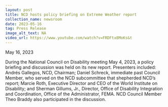 ```yaml
---
layout: post
title: NCD hosts policy briefing on Extreme Weather report
collection_name: newsroom
date: 2023-05-16
tag: Press Release
image_alt_text: NA
video_url: https://www.youtube.com/watch?v=FRDFtx8MoKs&t
---
```

May 16, 2023

During the National Council on Disability meeting May 4, 2023, a policy briefing and discussion was held on its new report. Presenters included: Andrés Gallegos, NCD, Chairman; Daniel Schreck, immediate past Council Member, who served on the NCD subcommittee that shepherded NCD’s report; Marcie Roth, Executive Director and CEO of the World Institute on Disability; and Sherman Gillums, Jr., Director, Office of Disability Integration and Coordination, Office of the Administrator, FEMA. NCD Council Member Theo Braddy also participated in the discussion.